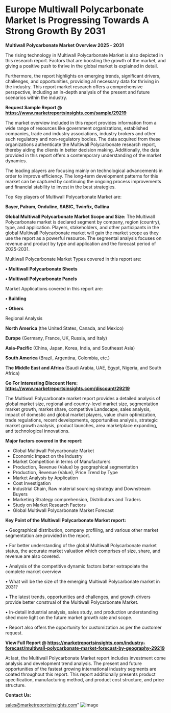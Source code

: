 # Europe Multiwall Polycarbonate Market Is Progressing Towards A Strong Growth By 2031

<Strong> Multiwall Polycarbonate Market Overview 2025 - 2031</strong>

The rising technology in Multiwall Polycarbonate Market is also depicted in this research report. Factors that are boosting the growth of the market, and giving a positive push to thrive in the global market is explained in detail.

Furthermore, the report highlights on emerging trends, significant drivers, challenges, and opportunities, providing all necessary data for thriving in the industry. This report market research offers a comprehensive perspective, including an in-depth analysis of the present and future scenarios within the industry.

<strong>Request Sample Report @ <a href=https://www.marketreportsinsights.com/sample/29219>https://www.marketreportsinsights.com/sample/29219</a></strong>

The market overview included in this report provides information from a wide range of resources like government organizations, established companies, trade and industry associations, industry brokers and other such regulatory and non-regulatory bodies. The data acquired from these organizations authenticate the Multiwall Polycarbonate research report, thereby aiding the clients in better decision making. Additionally, the data provided in this report offers a contemporary understanding of the market dynamics.

The leading players are focusing mainly on technological advancements in order to improve efficiency. The long-term development patterns for this market can be captured by continuing the ongoing process improvements and financial stability to invest in the best strategies.

Top Key players of Multiwall Polycarbonate Market are:

<strong>Bayer, Palram, Onduline, SABIC, Twinfix, Gallina</strong>

<strong><b>Global Multiwall Polycarbonate Market Scope and Size:</b></strong>
The Multiwall Polycarbonate market is declared segment by company, region (country), type, and application. Players, stakeholders, and other participants in the global Multiwall Polycarbonate market will gain the market scope as they use the report as a powerful resource. The segmental analysis focuses on revenue and product by type and application and the forecast period of 2025-2031.

Multiwall Polycarbonate Market Types covered in this report are:

<strong>• Multiwall Polycarbonate Sheets

• Multiwall Polycarbonate Panels</strong>

Market Applications covered in this report are:

<strong>• Building

• Others</strong> 

Regional Analysis

<strong>North America</strong> (the United States, Canada, and Mexico)

<strong>Europe</strong> (Germany, France, UK, Russia, and Italy)

<strong>Asia-Pacific</strong> (China, Japan, Korea, India, and Southeast Asia)

<strong>South America</strong> (Brazil, Argentina, Colombia, etc.)

<strong>The Middle East and Africa</strong> (Saudi Arabia, UAE, Egypt, Nigeria, and South Africa)

<strong>Go For Interesting Discount Here: <a href=https://www.marketreportsinsights.com/discount/29219>https://www.marketreportsinsights.com/discount/29219</a></strong>

The Multiwall Polycarbonate market report provides a detailed analysis of global market size, regional and country-level market size, segmentation market growth, market share, competitive Landscape, sales analysis, impact of domestic and global market players, value chain optimization, trade regulations, recent developments, opportunities analysis, strategic market growth analysis, product launches, area marketplace expanding, and technological innovations.

<strong><b>Major factors covered in the report:</b></strong>
<ul>
  <li>Global Multiwall Polycarbonate Market </li>
  <li>Economic Impact on the Industry</li>
  <li>Market Competition in terms of Manufacturers</li>
  <li>Production, Revenue (Value) by geographical segmentation</li>
  <li>Production, Revenue (Value), Price Trend by Type</li>
  <li>Market Analysis by Application</li>
  <li>Cost Investigation</li>
  <li>Industrial Chain, Raw material sourcing strategy and Downstream Buyers</li>
  <li>Marketing Strategy comprehension, Distributors and Traders</li>
  <li>Study on Market Research Factors</li>
  <li>Global Multiwall Polycarbonate Market Forecast</li>
</ul>

<strong><b>Key Point of the Multiwall Polycarbonate Market report:</b></strong>

• Geographical distribution, company profiling, and various other market segmentation are provided in the report.

• For better understanding of the global Multiwall Polycarbonate market status, the accurate market valuation which comprises of size, share, and revenue are also covered.

• Analysis of the competitive dynamic factors better extrapolate the complete market overview

• What will be the size of the emerging Multiwall Polycarbonate market in 2031?

• The latest trends, opportunities and challenges, and growth drivers provide better construal of the Multiwall Polycarbonate Market.

• In-detail industrial analysis, sales study, and production understanding shed more light on the future market growth rate and scope.

• Report also offers the opportunity for customization as per the customer request.

<strong><b>View Full Report @ <a href=https://marketreportsinsights.com/industry-forecast/multiwall-polycarbonate-market-forecast-by-geography-29219>https://marketreportsinsights.com/industry-forecast/multiwall-polycarbonate-market-forecast-by-geography-29219</a></b></strong>


At last, the Multiwall Polycarbonate Market report includes investment come analysis and development trend analysis. The present and future opportunities of the fastest growing international industry segments are coated throughout this report. This report additionally presents product specification, manufacturing method, and product cost structure, and price structure.

<strong>Contact Us:</strong>

sales@marketreportsinsights.com"
![image](https://github.com/user-attachments/assets/c32c26bf-cc0c-4704-b1ff-f35123d154ca)
